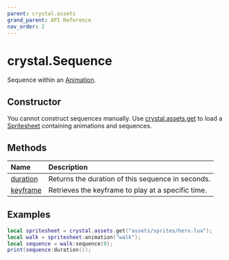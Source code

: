 ```yaml
---
parent: crystal.assets
grand_parent: API Reference
nav_order: 2
---
```


# crystal.Sequence

Sequence within an [Animation](animation).

## Constructor

You cannot construct sequences manually. Use [crystal.assets.get](get) to load a [Spritesheet](spritesheet) containing animations and sequences.

## Methods

| Name                          | Description                                        |
| :---------------------------- | :------------------------------------------------- |
| [duration](sequence_duration) | Returns the duration of this sequence in seconds.  |
| [keyframe](sequence_keyframe) | Retrieves the keyframe to play at a specific time. |

## Examples

```lua
local spritesheet = crystal.assets.get("assets/sprites/hero.lua");
local walk = spritesheet:animation("walk");
local sequence = walk:sequence(0);
print(sequence:duration());
```
